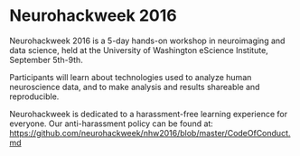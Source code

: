 # Neurohackweek 2016

Neurohackweek 2016 is a 5-day hands-on workshop in neuroimaging and data
science, held at the University of Washington eScience Institute, September 5th-9th.

Participants will learn about technologies used to analyze human neuroscience
data, and to make analysis and results shareable and reproducible.

Neurohackweek is dedicated to a harassment-free learning experience for everyone. Our anti-harassment policy can be found at: https://github.com/neurohackweek/nhw2016/blob/master/CodeOfConduct.md
